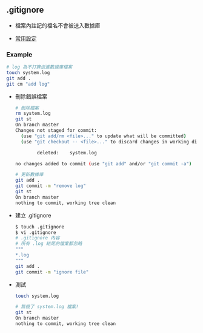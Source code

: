 ## .gitignore

- 檔案內註記的檔名不會被送入數據庫

- [常用設定](https://github.com/github/gitignore)

### Example

```bash
# log 為不打算送進數據庫檔案
touch system.log
git add .
git cm "add log"
```

- 刪除錯誤檔案

	```bash
	# 刪除檔案
	rm system.log
	git st
	On branch master
	Changes not staged for commit:
	  (use "git add/rm <file>..." to update what will be committed)
	  (use "git checkout -- <file>..." to discard changes in working directory)
	
	        deleted:    system.log
	
	no changes added to commit (use "git add" and/or "git commit -a")
	
	# 更新數據庫
	git add .
	git commit -m "remove log"
	git st
	On branch master
	nothing to commit, working tree clean
	```

- 建立 .gitignore

	```bash
	$ touch .gitignore
	$ vi .gitignore
	# .gitignore 內容
	# 所有 .log 結尾的檔案都忽略
	"""
	*.log
	"""
	git add .
	git commit -m "ignore file"
	```

- 測試

	```bash
	touch system.log
	
	# 無視了 system.log 檔案!
	git st
	On branch master
	nothing to commit, working tree clean
	```

	

